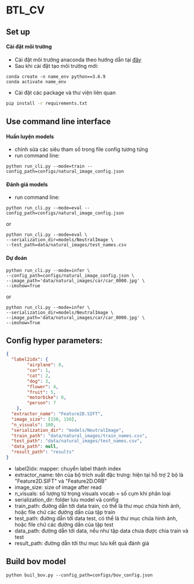 # BTL_CV

## Set up
#### Cài đặt môi trường
- Cài đặt môi trường anaconda theo hướng dẫn tại [đây](https://docs.anaconda.com/anaconda/install/)
- Sau khi cài đặt tạo môi trường mới:
```
conda create -n name_env python==3.6.9
conda activate name_env
```
- Cài đặt các package và thư viện liên quan
```bash
pip install -r requirements.txt
```


## Use command line interface
#### Huấn luyện models
- chỉnh sửa các siêu tham số trong file config tương tứng
- run command line:
```
python run_cli.py --mode=train --config_path=configs/natural_image_config.json
```

#### Đánh giá models
- run command line:
```
python run_cli.py --mode=eval --config_path=configs/natural_image_config.json
```
or
```
python run_cli.py --mode=eval \ 
--serialization_dir=models/NeutralImage \
--test_path=data/natural_images/test_names.csv
```

#### Dự đoán
```
python run_cli.py --mode=infer \
--config_path=configs/natural_image_config.json \
--image_path='data/natural_images/car/car_0000.jpg' \
--imshow=True
```
or
```
python run_cli.py --mode=infer \
--serialization_dir=models/NeutralImage \
--image_path='data/natural_images/car/car_0000.jpg' \
--imshow=True
```

## Config hyper parameters:
```json
{
  "label2idx": {
        "airplane": 0,
        "car": 1,
        "cat": 2,
        "dog": 3,
        "flower": 4,
        "fruit": 5,
        "motorbike": 6,
        "person": 7
    },
  "extractor_name": "Feature2D.SIFT",
  "image_size": [150, 150],
  "n_visuals": 100,
  "serialization_dir": "models/NeutralImage",
  "train_path": "data/natural_images/train_names.csv",
  "test_path": "data/natural_images/test_names.csv",
  "data_path": null,
  "result_path": "results"
}
```
- label2idx: mapper: chuyển label thành index
- extractor_name: tên của bộ trích xuất đặc trưng: hiện tại hỗ trợ 2 bộ là "Feature2D.SIFT" và "Feature2D.ORB"
- image_size: size of image after read
- n_visuals: số lượng từ trọng visuals vocab = số cụm khi phân loại
- serialization_dir: folder lưu model và config
- train_path: đường dẫn tới data train, có thể là thư mục chứa hình ảnh, hoặc file chứ các đường dần của tập train
- test_path: đường dẫn tới data test, có thể là thư mục chứa hình ảnh, hoặc file chứ các đường dần của tập test
- data_path: đường dẫn tới data, nếu như tập data chưa được chia train và test
- result_path: đường dẫn tới thư mục lưu kết quả đánh giá


## Build bov model
```commandline
python buil_bov.py --config_path=configs/bov_config.json
```
